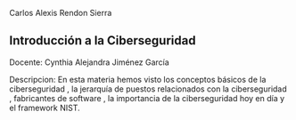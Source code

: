 Carlos Alexis Rendon Sierra

## Introducción a la Ciberseguridad

Docente: Cynthia Alejandra Jiménez García 

Descripcion: En esta materia hemos visto los conceptos básicos de la ciberseguridad , la jerarquía de puestos relacionados con la ciberseguridad , fabricantes de software , la importancia de la ciberseguridad hoy en día y el framework NIST.